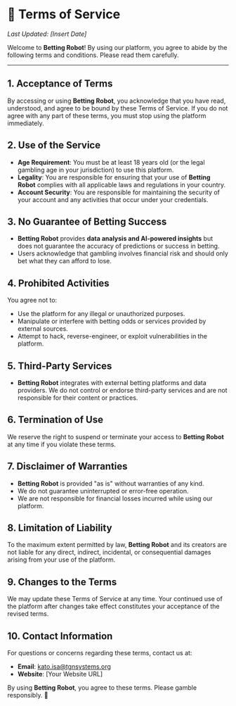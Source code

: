 # 📜 Terms of Service

_Last Updated: [Insert Date]_

Welcome to **Betting Robot**! By using our platform, you agree to abide by the following terms and conditions. Please read them carefully.

---

## 1. Acceptance of Terms
By accessing or using **Betting Robot**, you acknowledge that you have read, understood, and agree to be bound by these Terms of Service. If you do not agree with any part of these terms, you must stop using the platform immediately.

## 2. Use of the Service
- **Age Requirement**: You must be at least 18 years old (or the legal gambling age in your jurisdiction) to use this platform.
- **Legality**: You are responsible for ensuring that your use of **Betting Robot** complies with all applicable laws and regulations in your country.
- **Account Security**: You are responsible for maintaining the security of your account and any activities that occur under your credentials.

## 3. No Guarantee of Betting Success
- **Betting Robot** provides **data analysis and AI-powered insights** but does not guarantee the accuracy of predictions or success in betting.
- Users acknowledge that gambling involves financial risk and should only bet what they can afford to lose.

## 4. Prohibited Activities
You agree not to:
- Use the platform for any illegal or unauthorized purposes.
- Manipulate or interfere with betting odds or services provided by external sources.
- Attempt to hack, reverse-engineer, or exploit vulnerabilities in the platform.

## 5. Third-Party Services
- **Betting Robot** integrates with external betting platforms and data providers. We do not control or endorse third-party services and are not responsible for their content or practices.

## 6. Termination of Use
We reserve the right to suspend or terminate your access to **Betting Robot** at any time if you violate these terms.

## 7. Disclaimer of Warranties
- **Betting Robot** is provided "as is" without warranties of any kind.
- We do not guarantee uninterrupted or error-free operation.
- We are not responsible for financial losses incurred while using our platform.

## 8. Limitation of Liability
To the maximum extent permitted by law, **Betting Robot** and its creators are not liable for any direct, indirect, incidental, or consequential damages arising from your use of the platform.

## 9. Changes to the Terms
We may update these Terms of Service at any time. Your continued use of the platform after changes take effect constitutes your acceptance of the revised terms.

## 10. Contact Information
For questions or concerns regarding these terms, contact us at:
- **Email**: kato.isa@tgnsystems.org
- **Website**: [Your Website URL]

By using **Betting Robot**, you agree to these terms. Please gamble responsibly. 🎯
